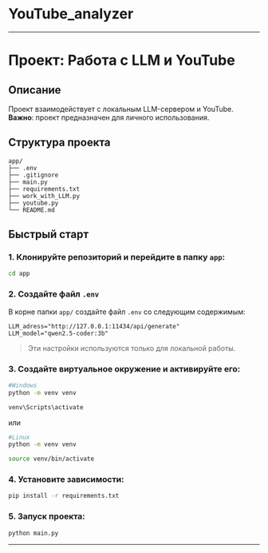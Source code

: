 # YouTube_analyzer


---

# Проект: Работа с LLM и YouTube

## Описание

Проект взаимодействует с локальным LLM-сервером и YouTube.  
**Важно**: проект предназначен для личного использования.

## Структура проекта

```
app/
├── .env
├── .gitignore
├── main.py
├── requirements.txt
├── work_with_LLM.py
├── youtube.py
└── README.md
```

## Быстрый старт

### 1. Клонируйте репозиторий и перейдите в папку `app`:

```bash
cd app
```

### 2. Создайте файл `.env`

В корне папки `app/` создайте файл `.env` со следующим содержимым:

```dotenv
LLM_adress="http://127.0.0.1:11434/api/generate"
LLM_model="qwen2.5-coder:3b"
```

> Эти настройки используются только для локальной работы.

### 3. Создайте виртуальное окружение и активируйте его:

```bash
#Windows
python -m venv venv

venv\Scripts\activate

```
или
```bash
#Linux
python -m venv venv

source venv/bin/activate
```



### 4. Установите зависимости:

```bash
pip install -r requirements.txt
```

### 5. Запуск проекта:

```bash
python main.py
```

---